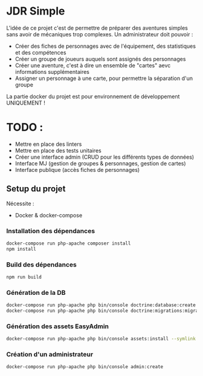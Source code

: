 # JDR Simple

L'idée de ce projet c'est de permettre de préparer des aventures simples sans avoir de mécaniques trop complexes. Un administrateur doit pouvoir :
- Créer des fiches de personnages avec de l'équipement, des statistiques et des compétences
- Créer un groupe de joueurs auquels sont assignés des personnages
- Créer une aventure, c'est à dire un ensemble de "cartes" aevc informations supplémentaires
- Assigner un personnage à une carte, pour permettre la séparation d'un groupe

La partie docker du projet est pour environnement de développement UNIQUEMENT !

# TODO :
- Mettre en place des linters
- Mettre en place des tests unitaires
- Créer une interface admin (CRUD pour les différents types de données)
- Interface MJ (gestion de groupes & personnages, gestion de cartes)
- Interface publique (accès fiches de personnages)

## Setup du projet

Nécessite :
- Docker & docker-compose

### Installation des dépendances

```bash
docker-compose run php-apache composer install 
npm install
```

### Build des dépendances

```bash
npm run build
```

### Génération de la DB

```bash
docker-compose run php-apache php bin/console doctrine:database:create
docker-compose run php-apache php bin/console doctrine:migrations:migrate
```

### Génération des assets EasyAdmin

```bash
docker-compose run php-apache php bin/console assets:install --symlink
```

### Création d'un administrateur

```bash
docker-compose run php-apache php bin/console admin:create
```